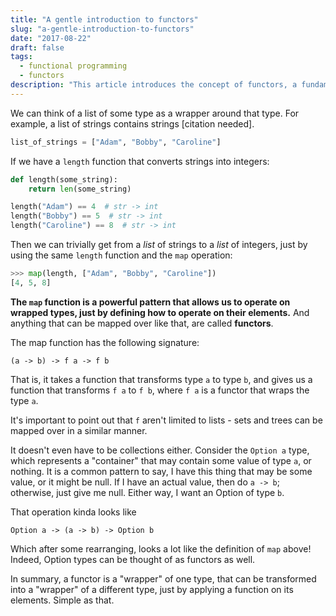 ```yaml
---
title: "A gentle introduction to functors"
slug: "a-gentle-introduction-to-functors"
date: "2017-08-22"
draft: false
tags:
  - functional programming
  - functors
description: "This article introduces the concept of functors, a fundamental concept in functional programming that allows for mapping over wrapped types."
---
```


We can think of a list of some type as a wrapper around that type. For example, a list of strings contains strings [citation needed].

```python
list_of_strings = ["Adam", "Bobby", "Caroline"]
```

If we have a `length` function that converts strings into integers:

``` python
def length(some_string):
    return len(some_string)

length("Adam") == 4  # str -> int
length("Bobby") == 5  # str -> int
length("Caroline") == 8  # str -> int
```

Then we can trivially get from a *list* of strings to a *list* of integers, just by using the same `length` function and the `map` operation:

``` python
>>> map(length, ["Adam", "Bobby", "Caroline"])
[4, 5, 8]
```

**The `map` function is a powerful pattern that allows us to operate on wrapped types, just by defining how to operate on their elements.** And anything that can be mapped over like that, are called **functors**.

The map function has the following signature:

```
(a -> b) -> f a -> f b
```

That is, it takes a function that transforms type `a` to type `b`, and gives us a function that transforms `f a` to `f b`, where `f a` is a functor that wraps the type `a`.


It's important to point out that `f` aren't limited to lists - sets and trees can be mapped over in a similar manner.

It doesn't even have to be collections either. Consider the `Option a` type, which represents a "container" that may contain some value of type `a`, or nothing. It is a common pattern to say, I have this thing that may be some value, or it might be null. If I have an actual value, then do `a -> b`; otherwise, just give me null. Either way, I want an Option of type `b`.

That operation kinda looks like

```
Option a -> (a -> b) -> Option b
```

Which after some rearranging, looks a lot like the definition of `map` above! Indeed, Option types can be thought of as functors as well.

In summary, a functor is a "wrapper" of one type, that can be transformed into a "wrapper" of a different type, just by applying a function on its elements. Simple as that.

